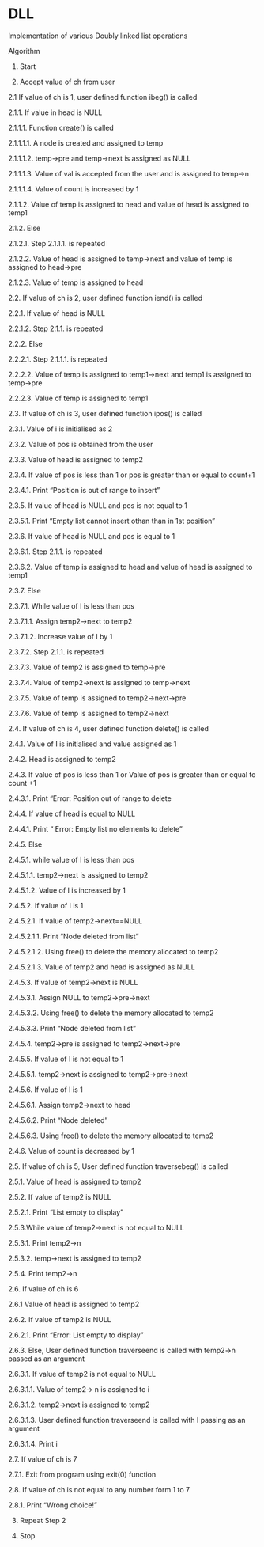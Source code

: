 # DLL
Implementation of various Doubly linked list operations

Algorithm

1. Start

2. Accept value of ch from user
  
2.1 If value of ch is 1, user defined function ibeg() is called
   
2.1.1. If value in head is NULL
     
2.1.1.1. Function create() is called
      
2.1.1.1.1. A node is created and assigned to temp
       
2.1.1.1.2. temp->pre and temp->next is assigned as NULL
      
2.1.1.1.3. Value of val is accepted from the user and is assigned to temp->n
     
2.1.1.1.4. Value of count is increased by 1
     
2.1.1.2. Value of temp is assigned to head and value of head is assigned to temp1
 
2.1.2. Else
  
2.1.2.1. Step 2.1.1.1. is repeated
  
2.1.2.2. Value of head is assigned to temp->next and value of temp is assigned to head->pre
  
2.1.2.3. Value of temp is assigned to head
  
2.2. If value of ch is 2, user defined function iend() is called
  
2.2.1. If value of head is NULL
   
2.2.1.2. Step 2.1.1. is repeated
 
2.2.2. Else
  
2.2.2.1. Step 2.1.1.1. is repeated
  
2.2.2.2. Value of temp is assigned to temp1->next and temp1 is assigned to temp->pre
    
2.2.2.3. Value of temp is assigned to temp1
 
2.3. If value of ch is 3, user defined function ipos() is called
  
2.3.1. Value of i is initialised as 2
  
2.3.2. Value of pos is obtained from the user
  
2.3.3. Value of head is assigned to temp2

2.3.4. If value of pos is less than 1 or pos is greater than or equal to count+1
 
2.3.4.1. Print “Position is out of range to insert”

2.3.5. If value of head is NULL and pos is not equal to 1
 
2.3.5.1. Print “Empty list cannot insert othan than in 1st position”

2.3.6. If value of head is NULL and pos is equal to 1
 
2.3.6.1. Step 2.1.1. is repeated
 
2.3.6.2. Value of temp is assigned to head and value of head is assigned to temp1

2.3.7. Else
 
2.3.7.1. While value of I is less than pos
  
2.3.7.1.1. Assign temp2->next to temp2
  
2.3.7.1.2. Increase value of I by 1

2.3.7.2. Step 2.1.1. is repeated

2.3.7.3. Value of temp2 is assigned to temp->pre

2.3.7.4. Value of temp2->next is assigned to temp->next

2.3.7.5. Value of temp is assigned to temp2->next->pre

2.3.7.6. Value of temp is assigned to temp2->next

2.4. If value of ch is 4, user defined function delete() is called
 
2.4.1. Value of I is initialised and value assigned as 1
 
2.4.2. Head is assigned to temp2
 
2.4.3. If value of pos is less than 1 or Value of pos is greater than or equal to count +1
  
2.4.3.1. Print “Error: Position out of range to delete
 
2.4.4. If value of head is equal to NULL
  
2.4.4.1. Print “ Error: Empty list no elements to delete”
 
2.4.5. Else 
  
2.4.5.1. while value of I is less than pos
   
2.4.5.1.1. temp2->next is assigned to temp2
   
2.4.5.1.2. Value of I is increased by 1
  
2.4.5.2. If value of I is 1
   
2.4.5.2.1. If value of temp2->next==NULL
    
2.4.5.2.1.1. Print “Node deleted from list”
    
2.4.5.2.1.2. Using free() to delete the memory allocated to temp2
    
2.4.5.2.1.3. Value of temp2 and head is assigned as NULL
   
2.4.5.3. If value of temp2->next is NULL
    
2.4.5.3.1. Assign NULL to temp2->pre->next
    
2.4.5.3.2. Using free() to delete the memory allocated to temp2
    
2.4.5.3.3. Print “Node deleted from list”
   
2.4.5.4. temp2->pre is assigned to temp2->next->pre
   
2.4.5.5. If  value of I is not equal to 1
    
2.4.5.5.1. temp2->next is assigned to temp2->pre->next
   
2.4.5.6. If value of I is 1
    
2.4.5.6.1. Assign temp2->next to head
    
2.4.5.6.2. Print “Node deleted”
    
2.4.5.6.3. Using free() to delete the memory allocated to temp2
  
2.4.6. Value of count is decreased by 1

2.5. If value of ch is 5, User defined function traversebeg() is called
 
2.5.1. Value of head is assigned to temp2
 
2.5.2. If value of temp2 is NULL
  
2.5.2.1. Print “List empty to display”
 
2.5.3.While value of temp2->next is not equal to NULL
  
2.5.3.1. Print temp2->n
  
2.5.3.2. temp->next is assigned to temp2
 
2.5.4. Print temp2->n
  
2.6. If value of ch is 6
   
2.6.1 Value of head is assigned to temp2
   
2.6.2. If value of temp2 is NULL
    
2.6.2.1. Print “Error: List empty to display”
   
2.6.3. Else, User defined function traverseend is called with temp2->n passed as an argument
  
2.6.3.1. If value of temp2 is not equal to NULL
   
2.6.3.1.1. Value of temp2-> n is assigned to i
   
2.6.3.1.2. temp2->next is assigned to temp2
   
2.6.3.1.3. User defined function traverseend is called with I passing as an argument
   
2.6.3.1.4. Print i

2.7. If value of ch is 7
 
2.7.1. Exit from program using exit(0) function

2.8. If value of ch is not equal to any number form 1 to 7
 
2.8.1. Print “Wrong choice!”

3. Repeat Step 2

4. Stop
